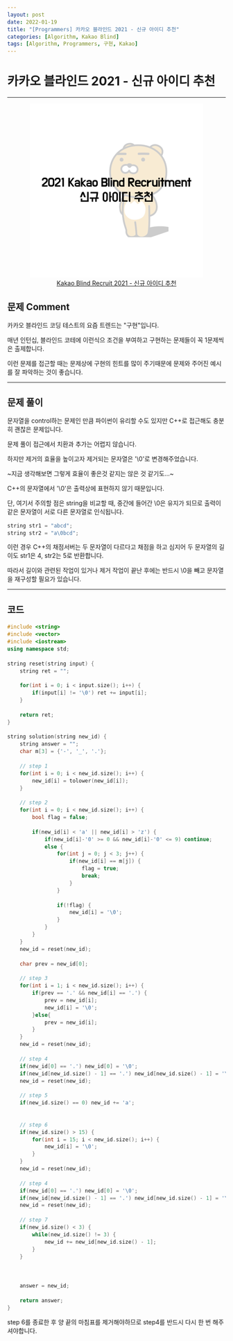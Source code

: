 ```yaml
---
layout: post
date: 2022-01-19
title: "[Programmers] 카카오 블라인드 2021 - 신규 아이디 추천"
categories: [Algorithm, Kakao Blind]
tags: [Algorithm, Programmers, 구현, Kakao]
---
```


# 카카오 블라인드 2021 - 신규 아이디 추천


---

<center>

<img src="/image/programmers/001.png"/><br>
<a href="https://programmers.co.kr/learn/courses/30/lessons/72410">Kakao Blind Recruit 2021 - 신규 아이디 추천</a>

</center>

## 문제 Comment

카카오 블라인드 코딩 테스트의 요즘 트렌드는 "구현"입니다.

매년 인턴십, 블라인드 코테에 이런식으 조건을 부여하고 구현하는 문제들이 꼭 1문제씩은 출제합니다.

이런 문제를 접근할 때는 문제상에 구현의 힌트를 많이 주기때문에 문제와 주어진 예시를 잘 파악하는 것이 좋습니다.

---

## 문제 풀이

문자열을 control하는 문제인 만큼 파이썬이 유리할 수도 있지만 C++로 접근해도 충분히 괜찮은 문제입니다.

문제 풀이 접근에서 치환과 추가는 어렵지 않습니다.

하지만 제거의 효율을 높이고자 제거되는 문자열은 '\\0'로 변경해주었습니다.

~지금 생각해보면 그렇게 효율이 좋은것 같지는 않은 것 같기도...~

C++의 문자열에서 '\\0'은 출력상에 표현하지 않기 때문입니다.

단, 여기서 주의할 점은 string을 비교할 때, 중간에 들어간 \\0은 유지가 되므로 출력이 같은 문자열이 서로 다른 문자열로 인식됩니다.

```cpp
string str1 = "abcd";
string str2 = "a\0bcd";
```

이런 경우 C++의 채점서버는 두 문자열이 다르다고 채점을 하고 심지어 두 문자열의 길이도 str1은 4, str2는 5로 반환합니다.

따라서 길이와 관련된 작업이 있거나 제거 작업이 끝난 후에는 반드시 \\0을 빼고 문자열을 재구성할 필요가 있습니다.

---

## 코드

```cpp
#include <string>
#include <vector>
#include <iostream>
using namespace std;

string reset(string input) {
    string ret = "";
    
    for(int i = 0; i < input.size(); i++) {
        if(input[i] != '\0') ret += input[i];
    }
    
    return ret;
}

string solution(string new_id) {
    string answer = "";
    char m[3] = {'-', '_', '.'};
    
    // step 1
    for(int i = 0; i < new_id.size(); i++) {
        new_id[i] = tolower(new_id[i]);
    }
    
    // step 2
    for(int i = 0; i < new_id.size(); i++) {
        bool flag = false;
        
        if(new_id[i] < 'a' || new_id[i] > 'z') {
            if(new_id[i]-'0' >= 0 && new_id[i]-'0' <= 9) continue;
            else {
                for(int j = 0; j < 3; j++) {
                    if(new_id[i] == m[j]) {
                        flag = true;
                        break;
                    }
                }
            
                if(!flag) {
                    new_id[i] = '\0';
                }
            }
        }
    }
    new_id = reset(new_id);
    
    char prev = new_id[0];
    
    // step 3
    for(int i = 1; i < new_id.size(); i++) {
        if(prev == '.' && new_id[i] == '.') {
            prev = new_id[i];
            new_id[i] = '\0';
        }else{
            prev = new_id[i];
        }
    }
    new_id = reset(new_id);
    
    // step 4
    if(new_id[0] == '.') new_id[0] = '\0';
    if(new_id[new_id.size() - 1] == '.') new_id[new_id.size() - 1] = '\0';
    new_id = reset(new_id);
    
    // step 5
    if(new_id.size() == 0) new_id += 'a';
    
    
    // step 6
    if(new_id.size() > 15) {
        for(int i = 15; i < new_id.size(); i++) {
            new_id[i] = '\0';
        }
    }
    new_id = reset(new_id);
    
    // step 4
    if(new_id[0] == '.') new_id[0] = '\0';
    if(new_id[new_id.size() - 1] == '.') new_id[new_id.size() - 1] = '\0';    
    new_id = reset(new_id);
    
    // step 7
    if(new_id.size() < 3) {
        while(new_id.size() != 3) {
            new_id += new_id[new_id.size() - 1];
        }
    }
    
    

    answer = new_id;
    
    return answer;
}
```

step 6를 종료한 후 양 끝의 마침표를 제거해야하므로 step4를 반드시 다시 한 번 해주셔야합니다.